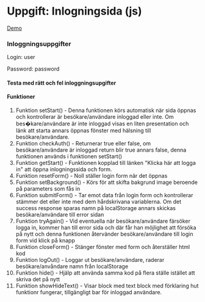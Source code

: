 # Uppgift: Inlogningsida (js)

[Demo](https://argunho.github.io/Exircise-LoginPage/)

### Inloggningsuppgifter
Login: user

Password: password

#### Testa med rätt och fel inloggningsupgifter

#### Funktioner

01. Funktion setStart()        - Denna funktionen körs automatisk när sida öppnas och kontrollerar är besökare/användare inloggad eller inte. 
			                         Om bes�kare/användare är inte inloggad visas en liten presentation och länk att starta annars öppnas fönster med hälsning till besökare/användare.
02. Funktion checkAuth()       - Returnerar true eller false, om besökare/användare är inloggad return blir true annars false, denna funktionen används i funktionen setStart()
03. Funktion getStart()        - Funktionen kopplad till länken "Klicka här att logga in" att öppna inlogningssida och form.
04. Funktion resetForm()       - Noll ställer login form när det öppnas
05. Funktion setBackground()   - Körs för att skifta bakgrund image beroende på parameters som fås in
06. Funktion submitForm()      - Tar emot data från login form och kontrollerar stämmer det eller inte med dem hårdskrivana variablerna. Om det success response sparas
				                     namn på localStorage annars skickas besökare/användare till error sidan
07. Funktion tryAgain()        - Vid eventuella när besökare/användare färsöker logga in, kommer han till error sida och där får han möjlighet att försöka på nytt och denna funktionen 
				                     återvänder besökare/användare till login form vid klick på knapp
08. Funktion closeForm()       - Stänger fönster med form och återställer html kod
09. Funktion logOut()          - Loggar ut besökare/användare, raderar besökare/anvåndare namn från localStorage
10. Funktion hide()            - Hjälp att använda samma kod på flera ställe istället att skriva det på nytt
11. Funktion showHideText()    - Visar block med text block med förklaring hut funktionr fungerar, tillgängligt bar för inloggad användare.
